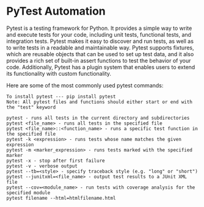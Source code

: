# PyTest Automation
Pytest is a testing framework for Python. It provides a simple way to write and execute tests for your code, including unit tests, functional tests, and integration tests. Pytest makes it easy to discover and run tests, as well as to write tests in a readable and maintainable way. Pytest supports fixtures, which are reusable objects that can be used to set up test data, and it also provides a rich set of built-in assert functions to test the behavior of your code. Additionally, Pytest has a plugin system that enables users to extend its functionality with custom functionality.

Here are some of the most commonly used pytest commands:

    To install pytest --- pip install pytest
    Note: All pytest files and functions should either start or end with the "test" keyword

    pytest - runs all tests in the current directory and subdirectories
    pytest <file_name> - runs all tests in the specified file
    pytest <file_name>::<function_name> - runs a specific test function in the specified file
    pytest -k <expression> - runs tests whose name matches the given expression
    pytest -m <marker_expression> - runs tests marked with the specified marker
    pytest -x - stop after first failure
    pytest -v - verbose output
    pytest --tb=<style> - specify traceback style (e.g. "long" or "short")
    pytest --junitxml=<file_name> - output test results to a JUnit XML file
    pytest --cov=<module_name> - run tests with coverage analysis for the specified module
    pytest filename --html=htmlfilename.html
